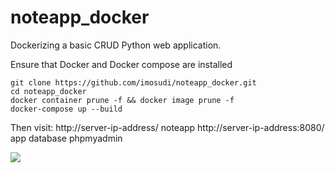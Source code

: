 ﻿# noteapp_docker
Dockerizing a basic CRUD Python web application.

Ensure that Docker and Docker compose are installed

	git clone https://github.com/imosudi/noteapp_docker.git
	cd noteapp_docker
	docker container prune -f && docker image prune -f
	docker-compose up --build 

Then visit:
	http://server-ip-address/     		noteapp
	http://server-ip-address:8080/		app database phpmyadmin

<img src="https://github.com/imosudi/noteapp_docker/blob/master/app/static/images/web_view.png" />







